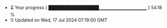 - ⏳ Year progress { ████████████████▁▁▁▁▁▁▁▁▁▁▁▁▁▁ } 54.18 %
- ⏰ Updated on Wed, 17 Jul 2024 07:19:00 GMT

